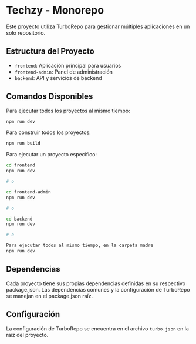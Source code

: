  # Techzy - Monorepo

Este proyecto utiliza TurboRepo para gestionar múltiples aplicaciones en un solo repositorio.

## Estructura del Proyecto

- `frontend`: Aplicación principal para usuarios
- `frontend-admin`: Panel de administración
- `backend`: API y servicios de backend

## Comandos Disponibles

Para ejecutar todos los proyectos al mismo tiempo:

```bash
npm run dev
```

Para construir todos los proyectos:

```bash
npm run build
```

Para ejecutar un proyecto específico:

```bash
cd frontend
npm run dev

# o

cd frontend-admin
npm run dev

# o

cd backend
npm run dev

# o

Para ejecutar todos al mismo tiempo, en la carpeta madre
npm run dev
```

## Dependencias

Cada proyecto tiene sus propias dependencias definidas en su respectivo package.json. Las dependencias comunes y la configuración de TurboRepo se manejan en el package.json raíz.

## Configuración

La configuración de TurboRepo se encuentra en el archivo `turbo.json` en la raíz del proyecto.
